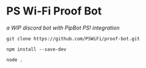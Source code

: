 # PS Wi-Fi Proof Bot

_a WIP discord bot with PipBot PS! integration_

``git clone https://github.com/PSWiFi/proof-bot.git``

``npm install --save-dev``

``node .``

